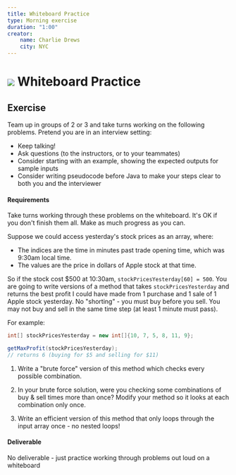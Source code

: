 ```yaml
---
title: Whiteboard Practice
type: Morning exercise
duration: "1:00"
creator:
    name: Charlie Drews
    city: NYC
---
```


# ![](https://ga-dash.s3.amazonaws.com/production/assets/logo-9f88ae6c9c3871690e33280fcf557f33.png) Whiteboard Practice

## Exercise

Team up in groups of 2 or 3 and take turns working on the following problems. Pretend you are in an interview setting:
- Keep talking!
- Ask questions (to the instructors, or to your teammates)
- Consider starting with an example, showing the expected outputs for sample inputs
- Consider writing pseudocode before Java to make your steps clear to both you and the interviewer

#### Requirements

Take turns working through these problems on the whiteboard. It's OK if you don't finish them all. Make as much progress as you can.

Suppose we could access yesterday's stock prices as an array, where:
  - The indices are the time in minutes past trade opening time, which was 9:30am local time.
  - The values are the price in dollars of Apple stock at that time.

So if the stock cost $500 at 10:30am, `stockPricesYesterday[60] = 500`. You are going to write versions of a method that takes `stockPricesYesterday` and returns the best profit I could have made from 1 purchase and 1 sale of 1 Apple stock yesterday. No "shorting" - you must buy before you sell. You may not buy and sell in the same time step (at least 1 minute must pass).

For example:
```java
int[] stockPricesYesterday = new int[]{10, 7, 5, 8, 11, 9};

getMaxProfit(stockPricesYesterday);
// returns 6 (buying for $5 and selling for $11)
```

1. Write a "brute force" version of this method which checks every possible combination.

2. In your brute force solution, were you checking some combinations of buy & sell times more than once? Modify your method so it looks at each combination only once.

3. Write an efficient version of this method that only loops through the input array once - no nested loops!


#### Deliverable

No deliverable - just practice working through problems out loud on a whiteboard

